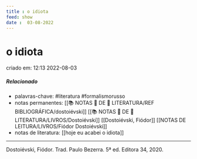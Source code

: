 ```yaml
---
title : o idiota
feed: show
date :  03-08-2022
---
```

# o idiota
criado em: 12:13 2022-08-03

##### Relacionado
- palavras-chave: #literatura #formalismorusso 
- notas permanentes: [[📚 NOTAS 📖 DE 📘 LITERATURA/REF BIBLIOGRÁFICA/dostoiévski]] [[📚 NOTAS 📖 DE 📘 LITERATURA/LIVROS/Dostoiévski]] [[Dostoiévski, Fiódor]] [[NOTAS DE LEITURA/LIVROS/Fiódor Dostoiévski]]
- notas de literatura: [[hoje eu acabei o idiota]]

---

Dostoiévski, Fiódor. Trad. Paulo Bezerra. 5ª ed. Editora 34, 2020.



